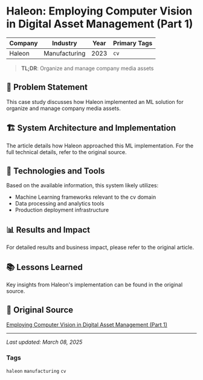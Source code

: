 # Haleon: Employing Computer Vision in Digital Asset Management (Part 1)

| Company | Industry | Year | Primary Tags | 
|---------|----------|------|--------------|
| Haleon | Manufacturing | 2023 | `cv` |

> **TL;DR**: Organize and manage company media assets

## 📝 Problem Statement

This case study discusses how Haleon implemented an ML solution for organize and manage company media assets.

## 🏗️ System Architecture and Implementation

The article details how Haleon approached this ML implementation. For the full technical details, refer to the original source.

## 🔧 Technologies and Tools

Based on the available information, this system likely utilizes:

- Machine Learning frameworks relevant to the cv domain
- Data processing and analytics tools
- Production deployment infrastructure

## 📊 Results and Impact

For detailed results and business impact, please refer to the original article.

## 📚 Lessons Learned

Key insights from Haleon's implementation can be found in the original source.

## 🔗 Original Source

[Employing Computer Vision in Digital Asset Management (Part 1)](https://medium.com/trusted-data-science-haleon/employing-computer-vision-in-digital-asset-management-207d21a68d9)

---

*Last updated: March 08, 2025*

### Tags

`haleon` `manufacturing` `cv`
